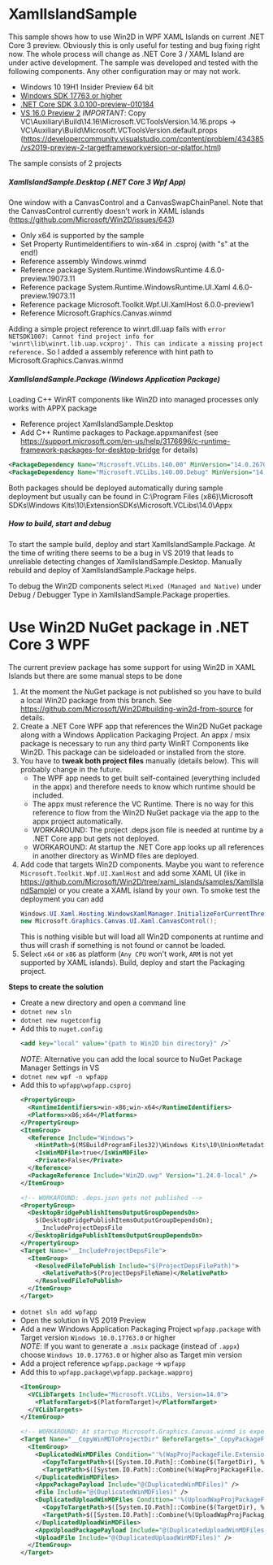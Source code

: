 # XamlIslandSample

This sample shows how to use Win2D in WPF XAML Islands on current .NET Core 3 preview. Obviously this is only useful for testing and bug fixing right now. The whole process will change as .NET Core 3 / XAML Island are under active development.
The sample was developed and tested with the following components. Any other configuration may or may not work.

- Windows 10 19H1 Insider Preview 64 bit
- [Windows SDK 17763 or higher](https://go.microsoft.com/fwlink/?prd=11966&pver=1.0&plcid=0x409&clcid=0x409&ar=Flight&sar=Sdsurl&o1=17763)
- [.NET Core SDK 3.0.100-preview-010184](https://dotnet.microsoft.com/download/thank-you/dotnet-sdk-3.0.100-preview2-windows-x64-installer)
- [VS 16.0 Preview 2](https://visualstudio.microsoft.com/thank-you-downloading-visual-studio/?sku=enterprise&ch=pre&rel=16)
	*IMPORTANT*: Copy VC\Auxiliary\Build\14.16\Microsoft.VCToolsVersion.14.16.props -> VC\Auxiliary\Build\Microsoft.VCToolsVersion.default.props (https://developercommunity.visualstudio.com/content/problem/434385/vs2019-preview-2-targetframeworkversion-or-platfor.html) 

The sample consists of 2 projects

##### XamlIslandSample.Desktop (.NET Core 3 Wpf App)
One window with a CanvasControl and a CanvasSwapChainPanel. Note that the CanvasControl currently doesn't work in XAML islands (https://github.com/Microsoft/Win2D/issues/643)

- Only x64 is supported by the sample
- Set Property RuntimeIdentifiers to win-x64 in .csproj (with "s" at the end!)
- Reference assembly Windows.winmd
- Reference package System.Runtime.WindowsRuntime 4.6.0-preview.19073.11
- Reference package System.Runtime.WindowsRuntime.UI.Xaml 4.6.0-preview.19073.11
- Reference package Microsoft.Toolkit.Wpf.UI.XamlHost 6.0.0-preview1
- Reference Microsoft.Graphics.Canvas.winmd

Adding a simple project reference to winrt.dll.uap fails with `error NETSDK1007: Cannot find project info for 'winrt\lib\winrt.lib.uap.vcxproj'. This can indicate a missing project reference.` So I added a assembly reference with hint path to Microsoft.Graphics.Canvas.winmd

##### XamlIslandSample.Package (Windows Application Package)
Loading C++ WinRT components like Win2D into managed processes only works with APPX package
- Reference project XamlIslandSample.Desktop
- Add C++ Runtime packages to Package.appxmanifest (see https://support.microsoft.com/en-us/help/3176696/c-runtime-framework-packages-for-desktop-bridge for details)

```xml
<PackageDependency Name="Microsoft.VCLibs.140.00" MinVersion="14.0.26706.0" Publisher="CN=Microsoft Corporation, O=Microsoft Corporation, L=Redmond, S=Washington, C=US" />
<PackageDependency Name="Microsoft.VCLibs.140.00.Debug" MinVersion="14.0.27305.0" Publisher="CN=Microsoft Corporation, O=Microsoft Corporation, L=Redmond, S=Washington, C=US" />
```
Both packages should be deployed automatically during sample deployment but usually can be found in C:\Program Files (x86)\Microsoft SDKs\Windows Kits\10\ExtensionSDKs\Microsoft.VCLibs\14.0\Appx

##### How to build, start and debug

To start the sample build, deploy and start XamlIslandSample.Package. At the time of writing there seems to be a bug in VS 2019 that leads to unreliable detecting changes of XamlIslandSample.Desktop. Manually rebuild and deploy of XamlIslandSample.Package helps.

To debug the Win2D components select `Mixed (Managed and Native)` under Debug / Debugger Type in XamlIslandSample.Package properties.

# Use Win2D NuGet package in .NET Core 3 WPF

The current preview package has some support for using Win2D in XAML Islands but there are some manual steps to be done
1. At the moment the NuGet package is not published so you have to build a local Win2D package from this branch. See https://github.com/Microsoft/Win2D#building-win2d-from-source for details.
2. Create a .NET Core WPF app that references the Win2D NuGet package along with a Windows Application Packaging Project. An appx / msix package is necessary to run any third party WinRT Components like Win2D. This package can be sideloaded or installed from the store.
3. You have to **tweak both project files** manually (details below). This will probably change in the future.
   - The WPF app needs to get built self-contained (everything included in the appx) and therefore needs to know which runtime should be included.
   - The appx must reference the VC Runtime. There is no way for this reference to flow from the Win2D NuGet package via the app to the appx project automatically.
   - WORKAROUND: The project .deps.json file is needed at runtime by a .NET Core app but gets not deployed.
   - WORKAROUND: At startup the .NET Core app looks up all references in another directory as WinMD files are deployed.
4. Add code that targets Win2D components. Maybe you want to reference `Microsoft.Toolkit.Wpf.UI.XamlHost` and add some XAML UI (like in https://github.com/Microsoft/Win2D/tree/xaml_islands/samples/XamlIslandSample) or you create a XAML island by your own. To smoke test the deployment you can add
    ```csharp
    Windows.UI.Xaml.Hosting.WindowsXamlManager.InitializeForCurrentThread();
    new Microsoft.Graphics.Canvas.UI.Xaml.CanvasControl();
    ```
    This is nothing visible but will load all Win2D components at runtime and thus will crash if something is not found or cannot be loaded.
5. Select `x64` or `x86` as platform (`Any CPU` won't work, `ARM` is not yet supported by XAML islands). Build, deploy and start the Packaging project.

**Steps to create the solution**

- Create a new directory and open a command line
- `dotnet new sln`
- `dotnet new nugetconfig`
- Add this to `nuget.config`
    ```xml
    <add key="local" value="{path to Win2D bin directory}" />`
    ```
    *NOTE*: Alternative you can add the local source to NuGet Package Manager Settings in VS
- `dotnet new wpf -n wpfapp`
- Add this to `wpfapp\wpfapp.csproj`
  ```xml
  <PropertyGroup>
    <RuntimeIdentifiers>win-x86;win-x64</RuntimeIdentifiers>
    <Platforms>x86;x64</Platforms>
  </PropertyGroup>
  <ItemGroup>
    <Reference Include="Windows">
      <HintPath>$(MSBuildProgramFiles32)\Windows Kits\10\UnionMetadata\10.0.17763.0\Windows.winmd</HintPath>
      <IsWinMDFile>true</IsWinMDFile>
      <Private>False</Private>
    </Reference>
    <PackageReference Include="Win2D.uwp" Version="1.24.0-local" />
  </ItemGroup>

  <!-- WORKAROUND: .deps.json gets not published -->
  <PropertyGroup>
    <DesktopBridgePublishItemsOutputGroupDependsOn>
      $(DesktopBridgePublishItemsOutputGroupDependsOn);
      __IncludeProjectDepsFile
    </DesktopBridgePublishItemsOutputGroupDependsOn>
  </PropertyGroup>
  <Target Name="__IncludeProjectDepsFile">
    <ItemGroup>
      <ResolvedFileToPublish Include="$(ProjectDepsFilePath)">
        <RelativePath>$(ProjectDepsFileName)</RelativePath>
      </ResolvedFileToPublish>
    </ItemGroup>
  </Target>
	```
- `dotnet sln add wpfapp`
- Open the solution in VS 2019 Preview
- Add a new Windows Application Packaging Project `wpfapp.package` with Target version `Windows 10.0.17763.0` or higher  
  *NOTE*: If you want to generate a `.msix` package (instead of `.appx`) choose `Windows 10.0.17763.0` or higher also as Target min version
- Add a project reference `wpfapp.package` -> `wpfapp`
- Add this to `wpfapp.package\wpfapp.package.wapproj`
  ```xml
  <ItemGroup>
    <VCLibTargets Include="Microsoft.VCLibs, Version=14.0">
      <PlatformTarget>$(PlatformTarget)</PlatformTarget>
    </VCLibTargets>
  </ItemGroup>

  <!-- WORKAROUND: At startup Microsoft.Graphics.Canvas.winmd is expected in the same directory as the .exe (sideloaded: AppX\XamlIslandSample.Desktop). Duplicate the .winmd item -->
  <Target Name="__CopyWinMDToProjectDir" BeforeTargets="_CopyPackageFiles">
    <ItemGroup>
      <DuplicatedWinMDFiles Condition="'%(WapProjPackageFile.Extension)' == '.winmd' and '%(WapProjPackageFile.DependencyKind)' == 'Direct'" Include="%(WapProjPackageFile.Identity)">
        <CopyToTargetPath>$([System.IO.Path]::Combine($(TargetDir), %(WapProjPackageFile.SourceProject), %(WapProjPackageFile.TargetPath)))</CopyToTargetPath>
        <TargetPath>$([System.IO.Path]::Combine(%(WapProjPackageFile.SourceProject), %(WapProjPackageFile.TargetPath)))</TargetPath>
      </DuplicatedWinMDFiles>
      <AppxPackagePayload Include="@(DuplicatedWinMDFiles)" />
      <File Include="@(DuplicatedWinMDFiles)" />
      <DuplicatedUploadWinMDFiles Condition="'%(UploadWapProjPackageFile.Extension)' == '.winmd' and '%(UploadWapProjPackageFile.DependencyKind)' == 'Direct'" Include="%(UploadWapProjPackageFile.Identity)">
        <CopyToTargetPath>$([System.IO.Path]::Combine($(TargetDir), %(UploadWapProjPackageFile.SourceProject), %(UploadWapProjPackageFile.TargetPath)))</CopyToTargetPath>
        <TargetPath>$([System.IO.Path]::Combine(%(UploadWapProjPackageFile.SourceProject), %(UploadWapProjPackageFile.TargetPath)))</TargetPath>
      </DuplicatedUploadWinMDFiles>
      <AppxUploadPackagePayload Include="@(DuplicatedUploadWinMDFiles)" />
      <UploadFile Include="@(DuplicatedUploadWinMDFiles)" />
    </ItemGroup>
  </Target>
  ```


